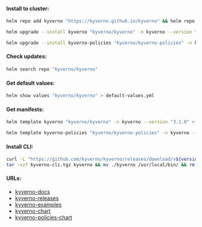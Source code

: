 #### Install to cluster:
```bash
helm repo add kyverno "https://kyverno.github.io/kyverno" && helm repo update
```
```bash
helm upgrade --install kyverno "kyverno/kyverno" -n kyverno --version "3.1.0" --create-namespace
```
```bash
helm upgrade --install kyverno-policies "kyverno/kyverno-policies" -n kyverno --version "3.1.0"
```

#### Check updates:
```bash
helm search repo "kyverno/kyverno"
```

#### Get default values:
```bash
helm show values "kyverno/kyverno" > default-values.yml
```

#### Get manifests:
```bash
helm template kyverno "kyverno/kyverno" -n kyverno --version "3.1.0" > kyverno-manifests.yml
```
```bash
helm template kyverno-policies "kyverno/kyverno-policies" -n kyverno --version "3.1.0" > kyverno-policies.yml
```

#### Install CLI:
```bash
curl -L "https://github.com/kyverno/kyverno/releases/download/v${version}/kyverno-cli_v${version}_linux_x86_64.tar.gz" -o kyverno-cli.tgz && \
tar -xzf kyverno-cli.tgz kyverno && mv ./kyverno /usr/local/bin/ && rm -f kyverno-cli.tgz
```

#### URLs:
- [kyverno-docs](https://kyverno.io/docs/introduction/)
- [kyverno-releases](https://github.com/kyverno/kyverno/releases)
- [kyverno-examples](https://github.com/kyverno/policies)
- [kyverno-chart](https://github.com/kyverno/kyverno/tree/main/charts/kyverno)
- [kyverno-policies-chart](https://github.com/kyverno/kyverno/tree/main/charts/kyverno-policies)
